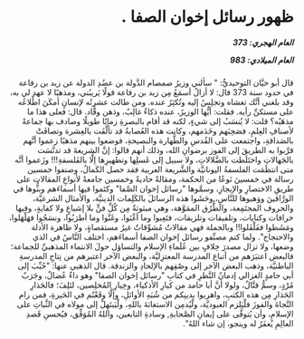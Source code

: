 <h1 dir="rtl">ظهور رسائل إخوان الصفا .</h1>

<h5 dir="rtl">العام الهجري:  373

العام الميلادي: 983

</h5>

<p dir="rtl">قال أبو حيَّان التوحيديُّ: " سألني وزيرُ صمصام الدَّولة بن عضُدِ الدولة عن زيد بن رفاعة في حدود سنة 373 قال: لا أزالُ أسمَعُ مِن زيد بن رفاعة قولًا يَريبُني، ومذهبًا لا عهد لي به، وقد بلغني أنَّك تغشاه وتجلِسُ إليه وتُكثِرُ عنده. ومن طالت عشرتُه لإنسانٍ أمكَنَ اطِّلاعُه على مستكنِّ رأيه. فقلت: أيُّها الوزيرُ، عنده ذكاءٌ غالِبٌ، وذهن وقَّاد. قال: فعلى هذا ما مذهَبُه؟ قلت: لا يُنسَبُ إلى شيءٍ، لكنه قد أقام بالبصرةِ زمانًا طويلًا وصادف بها جماعةً لأصنافِ العِلمِ، فصَحِبَهم وخَدَمهم، وكانت هذه العُصابةُ قد تألَّفَت بالعِشرة وتصافَتْ بالصَداقةِ، واجتمعت على القُدسِ والطَّهارة والنصيحةِ، فوضعوا بينهم مذهبًا زعموا أنَّهم قرَّبوا به الطريقَ إلى الفوز برضوانِ الله، وذلك أنهم قالوا: إنَّ الشريعةَ قد تدنَّسَت بالجَهالاتِ واختَلَطت بالضَّلالاتِ، ولا سبيل إلى غَسلِها وتطهيرِها إلَّا بالفَلسفةِ!!! وزَعموا أنَّه متى انتظَمَت الفلسفةُ اليونانيَّة والشَّريعة العربية فقد حصل الكَمالُ، وصنفوا خمسين رسالة في خمسينَ نَوعًا من الحكمة، ومقالةً حاديةً وخمسين جامعةً لأنواعِ المقالات على طريقِ الاختصارِ والإيجازِ، وسمَّوها "رسائل إخوان الصَّفا" وكتَموا فيها أسماءَهم وبثُّوها في الورَّاقينَ ووَهبوها للنَّاسِ، وحَشَوا هذه الرسائلَ بالكَلِمات الدينيَّة، والأمثال الشرعيَّة، والحروف المجتَمِعة، والطُّرُق الممَوَّهة، وهي مبثوثةٌ مِن كُلِّ فنٍّ بلا إشباعٍ ولا كفايةٍ، وفيها خرافات وكنايات، وتلفيقات وتلزيقات، فتَعِبوا وما أغْنَوا، وغَنَّوا وما أطرَبُوا، ونسَجُوا فهَلْهَلوا، ومَشَطوا ففَلْفَلوا!! وبالجملة فهي مقالاتٌ مُشوِّقاتٌ غيرُ مستقصاةٍ، ولا ظاهرة الأدلة والاحتجاج". ولما كتم مصنِّفو رسائل إخوان الصفا أسماءَهم، اختلف النَّاسُ في الذي وضعها، ولا تزال مصدرَ خِلافٍ بين عُلَماءِ الإسلام والتساؤل حولَ الانتماء المذهبيِّ للجماعة؛ فالبعض اعتبَرَهم من أتباع المدرسة المعتزِليَّة، والبعض الآخر اعتبرهم من نِتاجِ المدرسةِ الباطنيَّة، وذهب البعض الآخر إلى وصْفِهم بالإلحادِ والزندقة. قال الذهبي عنها: "حُبِّبَ إلى أبي حامدٍ الغزالي إدمانُ النَّظرِ في كتابِ "رسائل إخوان الصفا" وهو داءٌ عُضالٌ، وجَرَبٌ مُرْدٍ، وسمٌّ قتَّالٌ، ولولا أنَّ أبا حامد من كبارِ الأذكياء، وخِيارِ المُخلِصين، لتَلِفَ؛ فالحَذارِ الحَذارِ مِن هذه الكتبِ، واهربوا بدينِكم من شُبَهِ الأوائلِ، وإلَّا وقَعْتُم في الحَيرةِ، فمن رام النَّجاةَ والفوزَ فلْيَلزم العبوديَّة، ولْيُدمِن الاستغاثةَ باللهِ، ولْيَبتَهِلْ إلى مولاه في الثَّباتِ على الإسلامِ، وأن يُتوفَّى على إيمانِ الصَّحابةِ, وسادةِ التابعين، واللهُ المُوَفِّق، فبُحسنِ قَصدِ العالِمِ يُغفَرُ له وينجو، إن شاء اللهُ".</p></br>
